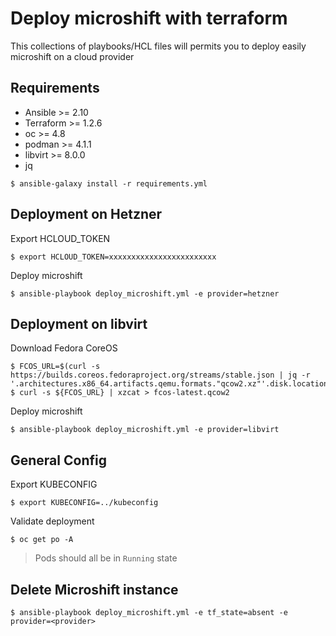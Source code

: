 # Deploy microshift with terraform

This collections of playbooks/HCL files will permits you to deploy easily microshift on a cloud provider

## Requirements

- Ansible >= 2.10
- Terraform >= 1.2.6
- oc >= 4.8
- podman >= 4.1.1
- libvirt >= 8.0.0
- jq

```shell
$ ansible-galaxy install -r requirements.yml
```

## Deployment on Hetzner

Export HCLOUD_TOKEN

```shell
$ export HCLOUD_TOKEN=xxxxxxxxxxxxxxxxxxxxxxxx
```

Deploy microshift

```shell
$ ansible-playbook deploy_microshift.yml -e provider=hetzner
```

## Deployment on libvirt

Download Fedora CoreOS

```shell
$ FCOS_URL=$(curl -s https://builds.coreos.fedoraproject.org/streams/stable.json | jq -r '.architectures.x86_64.artifacts.qemu.formats."qcow2.xz"'.disk.location)
$ curl -s ${FCOS_URL} | xzcat > fcos-latest.qcow2
```

Deploy microshift

```shell
$ ansible-playbook deploy_microshift.yml -e provider=libvirt
```

## General Config

Export KUBECONFIG

```shell
$ export KUBECONFIG=../kubeconfig
```

Validate deployment

```shell
$ oc get po -A
```

>Pods should all be in `Running` state

## Delete Microshift instance

```shell
$ ansible-playbook deploy_microshift.yml -e tf_state=absent -e provider=<provider>
```
